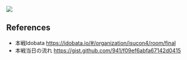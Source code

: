 ![](https://www.dropbox.com/s/7qgqguabs8bk3z8/%E3%82%B9%E3%82%AF%E3%83%AA%E3%83%BC%E3%83%B3%E3%82%B7%E3%83%A7%E3%83%83%E3%83%88%202014-09-26%2018.26.26.png?dl=1)

## References

- 本戦Idobata <https://idobata.io/#/organization/isucon4/room/final>
- 本戦当日の流れ <https://gist.github.com/941/f09ef6abfa67142d0415>
